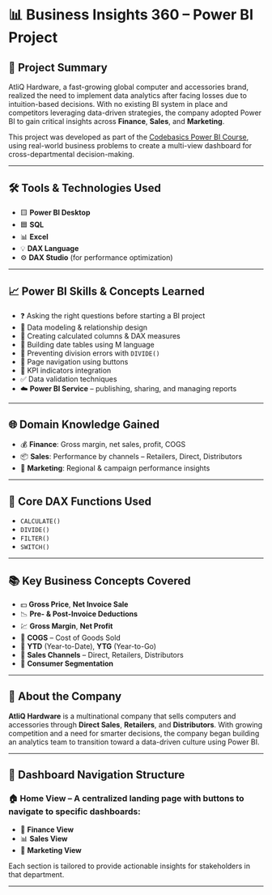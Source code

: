 # 📊 Business Insights 360 – Power BI Project

## 📝 Project Summary

AtliQ Hardware, a fast-growing global computer and accessories brand, realized the need to implement data analytics after facing losses due to intuition-based decisions. With no existing BI system in place and competitors leveraging data-driven strategies, the company adopted Power BI to gain critical insights across **Finance**, **Sales**, and **Marketing**.

This project was developed as part of the [Codebasics Power BI Course](#), using real-world business problems to create a multi-view dashboard for cross-departmental decision-making.

---

## 🛠️ Tools & Technologies Used

- 🟨 **Power BI Desktop**
- 🟦 **SQL**
- 📊 **Excel**
- 💡 **DAX Language**
- ⚙️ **DAX Studio** (for performance optimization)

---

## 📈 Power BI Skills & Concepts Learned

- ❓ Asking the right questions before starting a BI project  
- 🧱 Data modeling & relationship design  
- 🧮 Creating calculated columns & DAX measures  
- 📅 Building date tables using M language  
- 🧮 Preventing division errors with `DIVIDE()`  
- 🔘 Page navigation using buttons  
- 📍 KPI indicators integration  
- ✅ Data validation techniques  
- ☁️ **Power BI Service** – publishing, sharing, and managing reports  

---

## 🌐 Domain Knowledge Gained

- 💰 **Finance**: Gross margin, net sales, profit, COGS  
- 📦 **Sales**: Performance by channels – Retailers, Direct, Distributors  
- 📣 **Marketing**: Regional & campaign performance insights  

---

## 🧠 Core DAX Functions Used

- `CALCULATE()`  
- `DIVIDE()`  
- `FILTER()`  
- `SWITCH()`

---

## 📚 Key Business Concepts Covered

- 💵 **Gross Price**, **Net Invoice Sale**  
- 📉 **Pre- & Post-Invoice Deductions**  
- 💹 **Gross Margin**, **Net Profit**  
- 🧾 **COGS** – Cost of Goods Sold  
- 📆 **YTD** (Year-to-Date), **YTG** (Year-to-Go)  
- 🔁 **Sales Channels** – Direct, Retailers, Distributors  
- 👥 **Consumer Segmentation**

---

## 🏢 About the Company

**AtliQ Hardware** is a multinational company that sells computers and accessories through **Direct Sales**, **Retailers**, and **Distributors**. With growing competition and a need for smarter decisions, the company began building an analytics team to transition toward a data-driven culture using Power BI.

---

## 🧭 Dashboard Navigation Structure

### 🏠 **Home View** – A centralized landing page with buttons to navigate to specific dashboards:

- 💸 **Finance View**
- 📊 **Sales View**
- 📣 **Marketing View**

Each section is tailored to provide actionable insights for stakeholders in that department.

---
